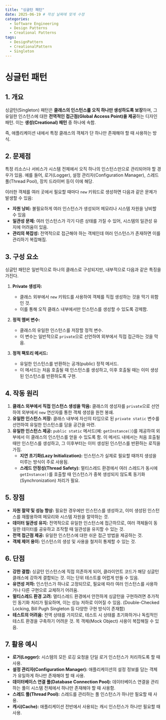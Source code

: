 ```yaml
---
title: "싱글턴 패턴"
date: 2025-06-19 # 작성 날짜에 맞게 수정
categories:
  - Software Engineering
  - Design Patterns
  - Creational Patterns
tags:
  - DesignPattern
  - CreationalPattern
  - Singleton
---
```


# 싱글턴 패턴

## 1. 개요

싱글턴(Singleton) 패턴은 **클래스의 인스턴스를 오직 하나만 생성하도록 보장**하며, 그 유일한 인스턴스에 대한 **전역적인 접근점(Global Access Point)을 제공**하는 디자인 패턴. 이는 **생성(Creational) 패턴** 중 하나에 속함.

즉, 애플리케이션 내에서 특정 클래스의 객체가 단 하나만 존재해야 할 때 사용하는 방식.

## 2. 문제점

특정 리소스나 서비스가 시스템 전체에서 오직 하나의 인스턴스만으로 관리되어야 할 경우가 있음. 예를 들어, 로거(Logger), 설정 관리자(Configuration Manager), 스레드 풀(Thread Pool), 장치 드라이버 등이 이에 해당.

이러한 객체를 여러 곳에서 필요할 때마다 `new` 키워드로 생성하면 다음과 같은 문제가 발생할 수 있음:

* **자원 낭비:** 불필요하게 여러 인스턴스가 생성되어 메모리나 시스템 자원을 낭비할 수 있음
* **일관성 문제:** 여러 인스턴스가 각기 다른 상태를 가질 수 있어, 시스템의 일관성 유지에 어려움이 있음.
* **관리의 복잡성:** 전역적으로 접근해야 하는 객체인데 여러 인스턴스가 존재하면 이를 관리하기 복잡해짐.

## 3. 구성 요소

싱글턴 패턴은 일반적으로 하나의 클래스로 구성되지만, 내부적으로 다음과 같은 특징을 가진다.

1.  **Private 생성자:**
    * 클래스 외부에서 `new` 키워드를 사용하여 객체를 직접 생성하는 것을 막기 위함인 것.
    * 이를 통해 오직 클래스 내부에서만 인스턴스를 생성할 수 있도록 강제함.

2.  **정적 멤버 변수:**
    * 클래스의 유일한 인스턴스를 저장할 정적 변수.
    * 이 변수는 일반적으로 `private`으로 선언하여 외부에서 직접 접근하는 것을 막음.

3.  **정적 팩토리 메서드:**
    * 유일한 인스턴스를 반환하는 공개(public) 정적 메서드.
    * 이 메서드는 처음 호출될 때 인스턴스를 생성하고, 이후 호출될 때는 이미 생성된 인스턴스를 반환하도록 구현.

## 4. 작동 원리

1.  **클래스 외부에서 직접 인스턴스 생성을 막음:** 클래스의 생성자를 `private`으로 선언하여 외부에서 `new` 연산자를 통한 객체 생성을 원천 봉쇄.
2.  **유일한 인스턴스 저장:** 클래스 내부에 자신의 타입으로 된 `private static` 변수를 선언하여 유일한 인스턴스를 담을 공간을 마련.
3.  **유일한 인스턴스 제공:** `public static` 메서드(예: `getInstance()`)를 제공하여 외부에서 이 클래스의 인스턴스를 얻을 수 있도록 함. 이 메서드 내에서는 처음 호출될 때만 인스턴스를 생성하고, 그 이후부터는 이미 생성된 인스턴스를 반환하는 로직을 가짐.
    * **지연 초기화(Lazy Initialization):** 인스턴스가 실제로 필요할 때까지 생성을 미루는 방식이 주로 사용됨.
    * **스레드 안정성(Thread Safety):** 멀티스레드 환경에서 여러 스레드가 동시에 `getInstance()`를 호출할 때 인스턴스가 중복 생성되지 않도록 동기화(Synchronization) 처리가 필요.

## 5. 장점

* **자원 절약 및 성능 향상:** 필요한 경우에만 인스턴스를 생성하고, 이미 생성된 인스턴스를 재활용하여 메모리와 시스템 자원을 절약하는 것.
* **데이터 일관성 유지:** 전역적으로 유일한 인스턴스에 접근하므로, 여러 객체들이 동일한 데이터를 공유하고 조작할 때 일관성을 유지할 수 있는 것.
* **전역 접근점 제공:** 유일한 인스턴스에 대한 쉬운 접근 방법을 제공하는 것.
* **객체 제어 용이:** 인스턴스의 생성 및 사용을 철저히 통제할 수 있는 것.

## 6. 단점

* **강한 결합:** 싱글턴 인스턴스에 직접 의존하게 되어, 클라이언트 코드가 해당 싱글턴 클래스에 강하게 결합되는 것. 이는 단위 테스트를 어렵게 만들 수 있음.
* **유연성 저하:** 인스턴스가 하나로 고정되므로, 필요에 따라 여러 인스턴스를 사용하거나 다른 구현으로 교체하기 어려움.
* **멀티스레드 환경 고려:** 멀티스레드 환경에서 안전하게 싱글턴을 구현하려면 추가적인 동기화 처리가 필요하며, 이는 성능 저하로 이어질 수 있음. (Double-Checked Locking, Bill Pugh Singleton 등 다양한 구현 방식이 존재함)
* **테스트의 어려움:** 전역 상태를 가지므로, 테스트 시 상태를 초기화하거나 독립적인 테스트 환경을 구축하기 어려운 것. 목 객체(Mock Object) 사용이 복잡해질 수 있음.

## 7. 활용 예시

* **로거(Logger):** 시스템의 모든 로깅 요청을 단일 로거 인스턴스가 처리하도록 할 때 사용.
* **설정 관리자(Configuration Manager):** 애플리케이션의 설정 정보를 담는 객체가 유일하게 하나만 존재해야 할 때 사용.
* **데이터베이스 연결 풀(Database Connection Pool):** 데이터베이스 연결을 관리하는 풀이 시스템 전체에서 하나만 존재해야 할 때 사용함.
* **스레드 풀(Thread Pool):** 스레드를 관리하는 풀 인스턴스가 하나만 필요할 때 사용.
* **캐시(Cache):** 애플리케이션 전반에서 사용되는 캐시 인스턴스가 하나만 필요할 때 사용.
